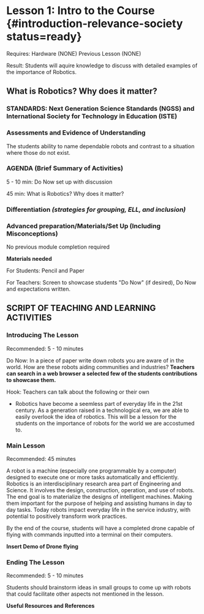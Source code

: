 # Lesson 1: Intro to the Course {#introduction-relevance-society status=ready}

<div class='requirements' markdown='1'>

Requires: Hardware (NONE) 
          Previous Lesson (NONE)

Result:  Students will aquire knowledge to discuss with detailed examples of the importance of Robotics.

</div>

## What is Robotics? Why does it matter?

### STANDARDS: Next Generation Science Standards (NGSS) and International Society for Technology in Education (ISTE)



### Assessments and Evidence of Understanding

The students ability to name dependable robots and contrast to a situation where those do not exist. 

### AGENDA (Brief Summary of Activities)

5 - 10 min: Do Now set up with discussion

45 min: What is Robotics? Why does it matter?

### Differentiation _(strategies for grouping, ELL, and inclusion)_


### Advanced preparation/Materials/Set Up (Including Misconceptions)

No previous module completion required

**Materials needed**

For Students: Pencil and Paper

For Teachers: Screen to showcase students "Do Now" (if desired), Do Now and expectations written.


## SCRIPT OF TEACHING AND LEARNING ACTIVITIES


### Introducing The Lesson

Recommended: 5 - 10 minutes 

Do Now: In a piece of paper write down robots you are aware of in the world. How are these robots aiding communities and industries? **Teachers can search in a web browser a selected few of the students contributions to showcase them.**

Hook: Teachers can talk about the following or their own
 
- Robotics have become a seemless part of everyday life in the 21st century. As a generation raised in a technological era, we   are able to easily overlook the idea of robotics. This will be a lesson for the students on the importance of robots for the world we are accostumed to. 

### Main Lesson

Recommended: 45 minutes

A robot is a machine (especially one programmable by a computer) designed to execute one or more tasks automatically and efficiently.
Robotics is an interdisciplinary research area part of Engineering and Science. It involves the design, construction, operation, and use of robots. The end goal is to materialize the designs of intelligent machines. Making them important for the purpose of helping and assisting humans in day to day tasks. Today robots impact everyday life in the service industry, with potential to positively transform work practices. 

By the end of the course, students will have a completed drone capable of flying with commands inputted into a terminal on their computers. 

**Insert Demo of Drone flying**

### Ending The Lesson

Recommended: 5 - 10 minutes

Students should brainstorm ideas in small groups to come up with robots that could facilitate other aspects not mentioned in the lesson.

**Useful Resources and References**
